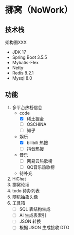 # 挪窝（NoWork）

## 技术栈
架构图XXX

- JDK 17
- Spring Boot 3.5.5
- Mybatis-Flex 
- Netty 
- Redis 8.2.1
- Mysql 8.0

## 功能
1. 多平台热榜信息
   - code
     - [x] 稀土掘金
     - [ ] OSCHINA
     - [ ] 知乎
   - 娱乐
     - [x] bilibili 热搜
     - [ ] 抖音热搜
   - 音乐
     - [ ] 网易云热歌榜
     - [ ] QQ音乐热歌榜
   - 待补充
2. HiChat
3. 挪窝论坛
4. todo 待办列表
5. 随机抽象头像
6. 工具箱
   - [ ] SQL 表结构生成
   - [ ] AI 生成表索引
   - [ ] JSON 转换
   - [ ] 根据 JSON 生成接收 DTO